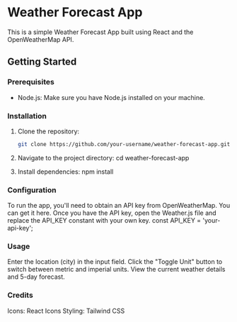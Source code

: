 # Weather Forecast App

This is a simple Weather Forecast App built using React and the OpenWeatherMap API.

## Getting Started

### Prerequisites

- Node.js: Make sure you have Node.js installed on your machine.

### Installation

1. Clone the repository:

   ```bash
   git clone https://github.com/your-username/weather-forecast-app.git
2. Navigate to the project directory:
    cd weather-forecast-app

3. Install dependencies:
    npm install

### Configuration
To run the app, you'll need to obtain an API key from OpenWeatherMap. You can get it here. Once you have the API key, open the Weather.js file and replace the API_KEY constant with your own key.
const API_KEY = 'your-api-key';


### Usage
Enter the location (city) in the input field.
Click the "Toggle Unit" button to switch between metric and imperial units.
View the current weather details and 5-day forecast.
### Credits
Icons: React Icons
Styling: Tailwind CSS